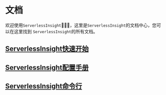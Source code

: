 # 文档

欢迎使用`ServerlessInsight`:rocket::rocket::rocket:，这里是`ServerlessInsight`的文档中心，您可以在这里找到
`ServerlessInsight`的所有文档。

## [ServerlessInsight快速开始](/getting-started.md)

## [ServerlessInsight配置手册](/reference.md)

## [ServerlessInsight命令行](/cli.md)
